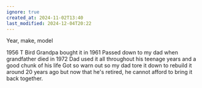 ```yaml
---
ignore: true
created_at: 2024-11-02T13:40
last_modified: 2024-12-04T20:22
---
```


Year, make, model


1956 T Bird
Grandpa bought it in 1961
Passed down to my dad when grandfather died in 1972
Dad used it all throughout his teenage years and a good chunk of his life
Got so warn out so my dad tore it down to rebuild it around 20 years ago but now that he's retired, he cannot afford to bring it back together.

